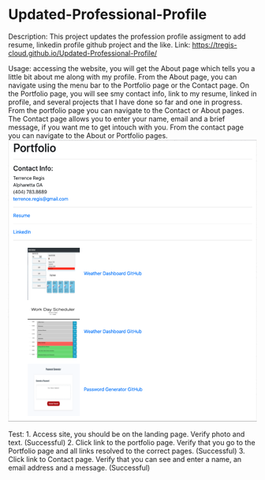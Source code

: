 # Updated-Professional-Profile

Description: This project updates the profession profile assigment to add resume, linkedin profile github project and the like.
Link: https://tregis-cloud.github.io/Updated-Professional-Profile/

Usage: accessing the website, you will get the About page which tells you a little bit about me along with my profile. From the About page, you can navigate using the menu bar to the Portfolio page or the Contact page. On the Portfolio page, you will see smy contact info, link to my resume, linked in profile, and several projects that I have done so far and one in progress. From the portfolio page you can navigate to the Contact or About pages. The Contact page allows you to enter your name, email and a brief message, if you want me to get intouch with you. From the contact page you can navigate to the About or Portfolio pages.
![](./assets/images/Updated.png)

Test: 1. Access site, you should be on the landing page. Verify photo and text. (Successful) 2. Click link to the portfolio page. Verify that you go to the Portfolio page and all links resolved to the correct pages. (Successful) 3. Click link to Contact page. Verify that you can see and enter a name, an email address and a message. (Successful)
